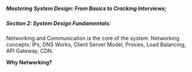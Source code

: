 ##### Mastering System Design: From Basics to Cracking Interviews;

##### Section 2: System Design Fundamentals:

Networking and Communication is the core of the system. Networking concepts: IPs, DNS Works, Client Server Model, Proxies, Load Balancing, API Gateway, CDN.

**Why Networking?**


